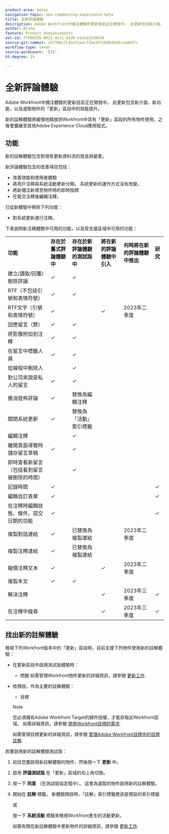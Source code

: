 ```yaml
---
product-area: betas
navigation-topic: new-commenting-experience-beta
title: 全新評論體驗
description: Adobe Workfront中備注體驗的更新目前正在開發中。 此更新包含新介面、新功能，以及選取物件的「更新」區段中的效能提升。
author: Alina
feature: Product Announcements
exl-id: f750b35b-8021-4cc1-81d6-e1ece2530438
source-git-commit: cb770bc7c433f1eac31be39f26893016c1a465fc
workflow-type: tm+mt
source-wordcount: '572'
ht-degree: 1%

---
```


# 全新評論體驗

<!--<span class="preview">The highlighted information on this page refers to functionality not yet generally available. It is available only in the Preview environment.</span>-->

Adobe Workfront中備注體驗的更新目前正在開發中。 此更新包含新介面、新功能，以及選取物件的「更新」區段中的效能提升。

新的註解體驗將緩慢地開放供Workfront中具有「更新」區段的所有物件使用，之後會擴展至其他Adobe Experience Cloud應用程式。

## 功能

新的註解體驗包含對現有更新資料流的改良與變更。

<!-- Previous content here - replaced with the table below: 

>[!IMPORTANT]
>The Unified Commenting Experience features listed below are currently only available in Adobe Workfront Goals.

* **Creating comments**

    You can create a new comment, format it with rich text, and tag others to be notified. For more information on creating comments, see [Manage goal comments](/help/quicksilver/workfront-goals/goal-management/manage-goal-comments.md).

* **Responding to comments**

    You can react to a comment with a like or reply with a new comment in-thread that can notify the original commenter and owner of the object.

* **System Activity**
    
    System-generated updates for an object are now listed seperately from comments made in the update tab. For more information on viewing the System Activity stream, see step 11 of [Manage goal comments](/help/quicksilver/workfront-goals/goal-management/manage-goal-comments.md).

-->

新評論體驗包含的改善項目包括：

* 改善效能和使用者體驗
* 將用戶注釋與系統活動更新分開。 系統更新的運作方式沒有改變。
* 將新備注新增至物件時的即時指標
* 在提交注釋後編輯注釋。

已從新體驗中移除下列功能：

* 對系統更新進行注釋。

下表說明新注釋體驗中可用的功能，以及受支援區域中可用的功能：

<table>
  <tr>
   <td><strong>功能 </strong>
   </td>
   <td><strong>存在於舊式評論體驗中 </strong>
   </td>
   <td><strong>存在於新評論體驗的測試版中 </strong>
   </td>
   <td><strong>將在新的評論體驗中引入 </strong>
   </td>
   <td><strong>何時將在新的評論體驗中推出 </strong>
   </td>
   <td><strong>研究 </strong>
   </td>
  </tr>
  <tr>
   <td>建立/讀取/回覆/刪除評論 
   </td>
   <td>✓ 
  </td>
   <td>✓ 
   </td>
   <td> 
   </td>
   <td> 
   </td>
   <td> 
   </td>
  </tr>
  <tr>
   <td>RTF（不包括引號和表情符號）
   </td>
   <td>✓ 
   </td>
   <td>✓
   </td>
   <td> 
   </td>
   <td> 
   </td>
   <td> 
   </td>
  </tr>
  <tr>
 <tr>
   <td>RTF文字（引號和表情符號）
   </td>
   <td>✓ 
   </td>
   <td> 
   </td>
   <td> ✓
   </td>
   <td> 2023年二季度
   </td>
   <td> 
   </td>
  </tr>
  <tr>

<td>回應留言（贊） 
   </td>
   <td>✓ 
   </td>
   <td>✓ 
   </td>
   <td> 
   </td>
   <td> 
   </td>
   <td> 
   </td>
  </tr>
  <tr>
   <td>將影像附加到注釋 
   </td>
   <td>✓ 
   </td>
   <td>✓ 
   </td>
   <td> 
   </td>
   <td> 
   </td>
   <td> 
   </td>
  </tr>
  <tr>
   <td>在留言中標籤人員 
   </td>
   <td>✓ 
   </td>
   <td>✓ 
   </td>
   <td> 
   </td>
   <td> 
   </td>
   <td> 
   </td>
  </tr>
  <tr>
   <td>從線程中刪除人 
   </td>
   <td> 
   </td>
   <td>✓
   </td>
   <td> 
   </td>
   <td> 
   </td>
   <td> 
   </td>
  </tr>
  <tr>
   <td>對公司來說是私人的留言 
   </td>
   <td>✓ 
   </td>
   <td>✓ 
   </td>
   <td> 
   </td>
   <td> 
   </td>
   <td> 
   </td>
  </tr>
  <tr>
   <td>撤消發佈評論 
   </td>
   <td>✓ 
   </td>
   <td>替換為編輯注釋 
   </td>
   <td> 
   </td>
   <td> 
   </td>
   <td> 
   </td>
  </tr>
  <tr>
   <td>關閉系統更新 
   </td>
   <td>✓ 
   </td>
   <td>替換為「活動」索引標籤 
   </td>
   <td> 
   </td>
   <td> 
   </td>
   <td> 
   </td>
  </tr>
  <tr>
   <td>編輯注釋 
   </td>
   <td> 
   </td>
   <td> ✓
   </td>
   <td> 
   </td>
   <td> 
   </td>
   <td> 
   </td>
  </tr>
  <tr>
   <td>離開頁面導覽時儲存留言草稿 
   </td>
   <td>✓ 
   </td>
   <td>✓ 
   </td>
   <td> 
   </td>
   <td> 
   </td>
   <td> 
   </td>
  </tr>
  <tr>
   <td>即時查看新留言（包括看到留言被刪除的時間）
   </td>
   <td> 
   </td>
   <td>✓
   </td>
   <td> 
   </td>
   <td> 
   </td>
   <td> 
   </td>
  </tr>
  <tr>
   <td>記錄時間 
   </td>
   <td>✓ 
   </td>
   <td> 
   </td>
   <td> 
   </td>
   <td> 
   </td>
   <td>✓ 
   </td>
  </tr>
  <tr>
   <td>編輯自訂表單 
   </td>
   <td>✓ 
   </td>
   <td> 
   </td>
   <td> 
   </td>
   <td> 
   </td>
   <td>✓ 
   </td>
  </tr>
  <tr>
   <td>在注釋時編輯狀態、條件、提交日期的功能 
   </td>
   <td>✓ 
   </td>
   <td> 
   </td>
   <td> 
   </td>
   <td> 
   </td>
   <td>✓ 
   </td>
  </tr>
  <tr>
   <td>複製對話連結 
   </td>
   <td>✓ 
   </td>
   <td> 已替換為複製連結
   </td>
   <td> 
   </td>
   <td>2023年二季度 
   </td>
   <td> 
   </td>
  </tr>
  <tr>
   <td>複製注釋連結 
   </td>
   <td>✓ 
   </td>
   <td> 已替換為複製連結
   </td>
   <td> 
   </td>
   <td> 
   </td>
   <td> 
   </td>
  </tr>
  <tr>
   <td>報價注釋文本 
   </td>
   <td>✓ 
   </td>
   <td> 
   </td>
   <td>✓ 
   </td>
   <td>2023年二季度 
   </td>
   <td> 
   </td>
  </tr>
  <tr>
   <td>複製本文 
   </td>
   <td>✓ 
   </td>
   <td> ✓
   </td>
   <td> 
   </td>
   <td>
   </td>
   <td> 
   </td>
  </tr>
  <tr>
   <td>解決注釋 
   </td>
   <td> 
   </td>
   <td> 
   </td>
   <td>✓ 
   </td>
   <td>2023年三季度 
   </td>
   <td>✓ 
   </td>
  </tr>
  <tr>
   <td>在注釋中搜尋 
   </td>
   <td> 
   </td>
   <td> 
   </td>
   <td>✓ 
   </td>
   <td>2023年三季度 
   </td>
   <td>✓ 
   </td>
  </tr>
</table>


<!--
## New commenting beta experience release activity

For information about the features recently released, see [New commenting beta exprience release activity] (**********insert link after you move this file to the right folder in Betas**********)
--->

## 找出新的註解體驗

檢視下列Workfront版本中的「更新」區段時，目前支援下列物件使用新的註解體驗：

* 在更新區段中啟用測試版體驗時：

   * 問題
   如需管理Workfront物件更新的詳細資訊，請參閱 [更新工作](../../../workfront-basics/updating-work-items-and-viewing-updates/update-work.md).


* 依預設，作為主要的註解體驗：

   * 目標
   >[!NOTE]
   >
   >您必須擁有Adobe Workfront Target的額外授權，才能存取此Workfront區域。 如需詳細資訊，請參閱 [使用Workfront目標的需求](../../../workfront-goals/goal-management/access-needed-for-wf-goals.md).

   如需管理目標更新的詳細資訊，請參閱 [管理Adobe Workfront目標中的目標註解](../../../workfront-goals/goal-management/manage-goal-comments.md).


若要啟用新的註解體驗測試版：

1. 前往您要啟用新註解體驗的物件，然後按一下 **更新** 中。
1. 啟用 **評論測試版** 在「更新」區域的右上角切換。
1. 按一下 **同意** （在測試版協定框中）。 這會為選取的物件啟用新的註解體驗。
1. 開始在 **註解** 標籤。 新體驗開啟時，「註解」索引標籤應該是預設的索引標籤

   或

   按一下  **系統活動** 標籤來檢視Workfront產生的活動更新。

   如需有關在新註解體驗中更新物件的詳細資訊，請參閱 [更新工作](../../../workfront-basics/updating-work-items-and-viewing-updates/update-work.md).
